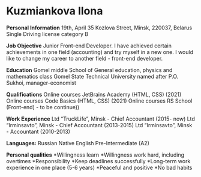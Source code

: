 ﻿# Kuzmiankova Ilona

**Personal Information**
19th, April
35 Kozlova Street, Minsk, 220037, Belarus
Single
Driving license category B

**Job Objective**
Junior Front-end Developer.
I have achieved certain achievements in one field (accounting) and
try myself in a new one. I would like to change my career to another
field - front-end developer.

**Education**
Gomel middle School of General education, physics and mathematics class
Gomel State Technical University named after P.O. Sukhoi, manager-economist

**Qualifications**
Online courses JetBrains Academy (HTML, CSS) (2021)
Online courses Code Basics (HTML, CSS) (2021)
Online courses RS School (Front-end) - to be continue))

**Work Experience**
Ltd “TruckLife”, Minsk - Chief Accountant (2015- now)
Ltd “Irminsavto”, Minsk - Chief Accountant (2013-2015)
Ltd “Irminsavto”, Minsk - Accountant (2010-2013)

**Languages:**
Russian Native
English Pre-Intermediate (A2)

**Personal qualities**
*Willingness learn
*Willingness work hard, including overtimes
*Responsibility
*Keep deadlines successfully
*Long-term work experience in one place (5-6 years)
*Peaceful and positive
*No bad habits
